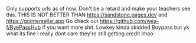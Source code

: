 Only supports urls as of now. Don't be a retard and make your teachers see this. THIS IS NOT BETTER THAN https://sandstone.pages.dev and https://gointersellar.app
Go check out https://github.com/wea-f/ByePassHub if you want more shit.
Lowkey kinda skidded Buypass but yk what its fine I really dont care they're still getting credit lmao
